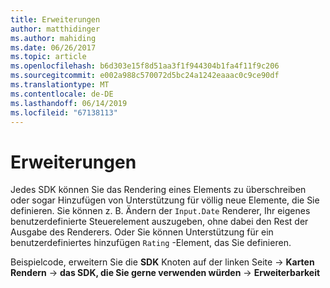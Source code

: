 ```yaml
---
title: Erweiterungen
author: matthidinger
ms.author: mahiding
ms.date: 06/26/2017
ms.topic: article
ms.openlocfilehash: b6d303e15f8d51aa3f1f944304b1fa4f11f9c206
ms.sourcegitcommit: e002a988c570072d5bc24a1242eaaac0c9ce90df
ms.translationtype: MT
ms.contentlocale: de-DE
ms.lasthandoff: 06/14/2019
ms.locfileid: "67138113"
---
```

# <a name="extensibility"></a>Erweiterungen

Jedes SDK können Sie das Rendering eines Elements zu überschreiben oder sogar Hinzufügen von Unterstützung für völlig neue Elemente, die Sie definieren.  Sie können z. B. Ändern der `Input.Date` Renderer, Ihr eigenes benutzerdefinierte Steuerelement auszugeben, ohne dabei den Rest der Ausgabe des Renderers. Oder Sie können Unterstützung für ein benutzerdefiniertes hinzufügen `Rating` -Element, das Sie definieren.

Beispielcode, erweitern Sie die **SDK** Knoten auf der linken Seite -> **Karten Rendern** -> **das SDK, die Sie gerne verwenden würden**  ->   **Erweiterbarkeit**
